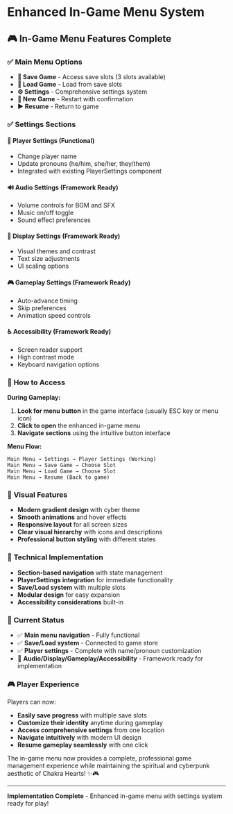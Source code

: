 # Enhanced In-Game Menu System

## 🎮 **In-Game Menu Features Complete**

### ✅ **Main Menu Options**

- **💾 Save Game** - Access save slots (3 slots available)
- **📁 Load Game** - Load from save slots
- **⚙️ Settings** - Comprehensive settings system
- **🔄 New Game** - Restart with confirmation
- **▶️ Resume** - Return to game

### ✅ **Settings Sections**

#### 👤 **Player Settings** (Functional)

- Change player name
- Update pronouns (he/him, she/her, they/them)
- Integrated with existing PlayerSettings component

#### 🔊 **Audio Settings** (Framework Ready)

- Volume controls for BGM and SFX
- Music on/off toggle
- Sound effect preferences

#### 🎨 **Display Settings** (Framework Ready)

- Visual themes and contrast
- Text size adjustments
- UI scaling options

#### 🎮 **Gameplay Settings** (Framework Ready)

- Auto-advance timing
- Skip preferences
- Animation speed controls

#### ♿ **Accessibility** (Framework Ready)

- Screen reader support
- High contrast mode
- Keyboard navigation options

### 🎯 **How to Access**

**During Gameplay:**

1. **Look for menu button** in the game interface (usually ESC key or menu icon)
2. **Click to open** the enhanced in-game menu
3. **Navigate sections** using the intuitive button interface

**Menu Flow:**

```
Main Menu → Settings → Player Settings (Working)
Main Menu → Save Game → Choose Slot
Main Menu → Load Game → Choose Slot
Main Menu → Resume (Back to game)
```

### 🎨 **Visual Features**

- **Modern gradient design** with cyber theme
- **Smooth animations** and hover effects
- **Responsive layout** for all screen sizes
- **Clear visual hierarchy** with icons and descriptions
- **Professional button styling** with different states

### 🔧 **Technical Implementation**

- **Section-based navigation** with state management
- **PlayerSettings integration** for immediate functionality
- **Save/Load system** with multiple slots
- **Modular design** for easy expansion
- **Accessibility considerations** built-in

### 🚀 **Current Status**

- ✅ **Main menu navigation** - Fully functional
- ✅ **Save/Load system** - Connected to game store
- ✅ **Player settings** - Complete with name/pronoun customization
- 🔲 **Audio/Display/Gameplay/Accessibility** - Framework ready for implementation

### 🎮 **Player Experience**

Players can now:

- **Easily save progress** with multiple save slots
- **Customize their identity** anytime during gameplay
- **Access comprehensive settings** from one location
- **Navigate intuitively** with modern UI design
- **Resume gameplay seamlessly** with one click

The in-game menu now provides a complete, professional game management experience while maintaining the spiritual and cyberpunk aesthetic of Chakra Hearts! ✨🎮

---

**Implementation Complete** - Enhanced in-game menu with settings system ready for play!
